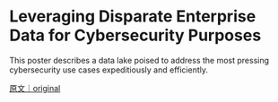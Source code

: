 
# Leveraging Disparate Enterprise Data for Cybersecurity Purposes

This poster describes a data lake poised to address the most pressing cybersecurity use cases expeditiously and efficiently.

[原文｜original](https://insights.sei.cmu.edu/library/leveraging-disparate-enterprise-data-for-cybersecurity-purposes/)
        